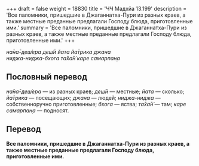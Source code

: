 +++
draft = false
weight = 18830
title = 'ЧЧ Мадхйа 13.199'
description = 'Все паломники, пришедшие в Джаганнатха-Пури из разных краев, а также местные преданные предлагали Господу блюда, приготовленные ими.'
summary = 'Все паломники, пришедшие в Джаганнатха-Пури из разных краев, а также местные преданные предлагали Господу блюда, приготовленные ими.'
+++

_на̄на̄-деш́ера деш́ӣ йата йа̄трика джана  
ниджа-ниджа-бхога та̄ха̄н̇ каре самарпан̣а_

## Пословный перевод

_на̄на̄_\-_деш́ера_ — из разных краев; _деш́ӣ_ — местные; _йата_ — сколько; _йа̄трика_ — посещающих; _джана_ — людей; _ниджа_\-_ниджа_ — собственноручно приготовленные; _бхога_ — яства; _та̄ха̄н̇_ — там; _каре_ _самарпан̣а_ — подносят.

## Перевод

**Все паломники, пришедшие в Джаганнатха-Пури из разных краев, а также местные преданные предлагали Господу блюда, приготовленные ими.**
